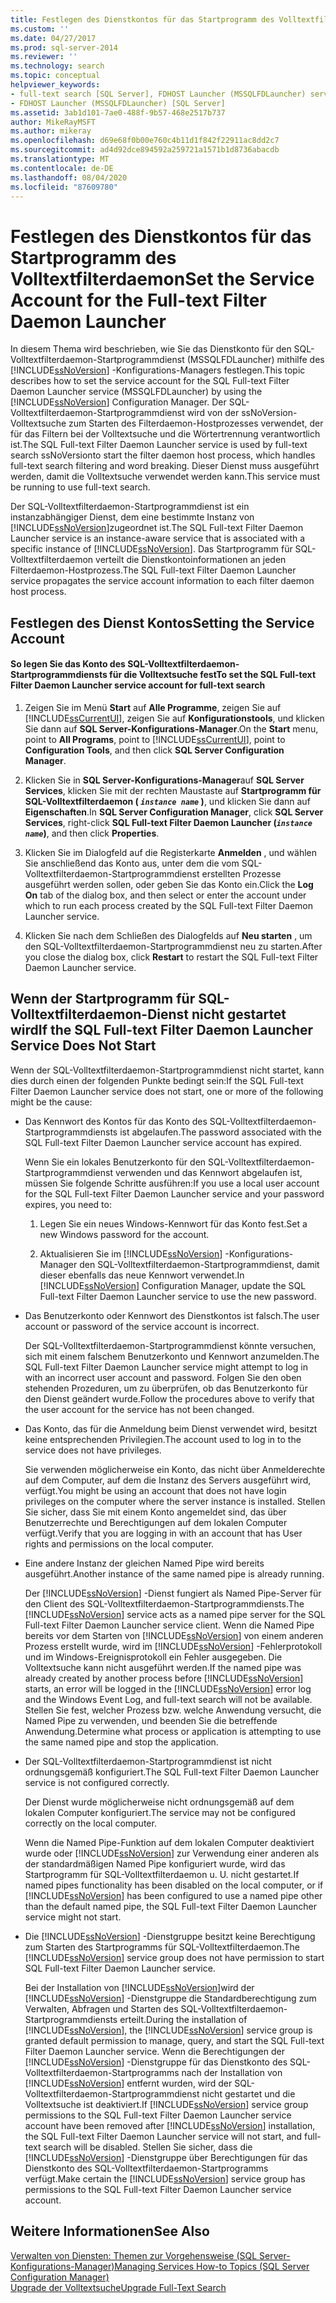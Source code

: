 ```yaml
---
title: Festlegen des Dienstkontos für das Startprogramm des Volltextfilterdaemon | Microsoft-Dokumentation
ms.custom: ''
ms.date: 04/27/2017
ms.prod: sql-server-2014
ms.reviewer: ''
ms.technology: search
ms.topic: conceptual
helpviewer_keywords:
- full-text search [SQL Server], FDHOST Launcher (MSSQLFDLauncher) service account
- FDHOST Launcher (MSSQLFDLauncher) [SQL Server]
ms.assetid: 3ab1d101-7ae0-488f-9b57-468e2517b737
author: MikeRayMSFT
ms.author: mikeray
ms.openlocfilehash: d69e68f0b00e760c4b11d1f842f22911ac8dd2c7
ms.sourcegitcommit: ad4d92dce894592a259721a1571b1d8736abacdb
ms.translationtype: MT
ms.contentlocale: de-DE
ms.lasthandoff: 08/04/2020
ms.locfileid: "87609780"
---
```

# <a name="set-the-service-account-for-the-full-text-filter-daemon-launcher"></a><span data-ttu-id="8910f-102">Festlegen des Dienstkontos für das Startprogramm des Volltextfilterdaemon</span><span class="sxs-lookup"><span data-stu-id="8910f-102">Set the Service Account for the Full-text Filter Daemon Launcher</span></span>
  <span data-ttu-id="8910f-103">In diesem Thema wird beschrieben, wie Sie das Dienstkonto für den SQL-Volltextfilterdaemon-Startprogrammdienst (MSSQLFDLauncher) mithilfe des [!INCLUDE[ssNoVersion](../../includes/ssnoversion-md.md)] -Konfigurations-Managers festlegen.</span><span class="sxs-lookup"><span data-stu-id="8910f-103">This topic describes how to set the service account for the SQL Full-text Filter Daemon Launcher service (MSSQLFDLauncher) by using the [!INCLUDE[ssNoVersion](../../includes/ssnoversion-md.md)] Configuration Manager.</span></span> <span data-ttu-id="8910f-104">Der SQL-Volltextfilterdaemon-Startprogrammdienst wird von der ssNoVersion-Volltextsuche zum Starten des Filterdaemon-Hostprozesses verwendet, der für das Filtern bei der Volltextsuche und die Wörtertrennung verantwortlich ist.</span><span class="sxs-lookup"><span data-stu-id="8910f-104">The SQL Full-text Filter Daemon Launcher service is used by full-text search ssNoVersionto start the filter daemon host process, which handles full-text search filtering and word breaking.</span></span> <span data-ttu-id="8910f-105">Dieser Dienst muss ausgeführt werden, damit die Volltextsuche verwendet werden kann.</span><span class="sxs-lookup"><span data-stu-id="8910f-105">This service must be running to use full-text search.</span></span>  
  
 <span data-ttu-id="8910f-106">Der SQL-Volltextfilterdaemon-Startprogrammdienst ist ein instanzabhängiger Dienst, dem eine bestimmte Instanz von [!INCLUDE[ssNoVersion](../../includes/ssnoversion-md.md)]zugeordnet ist.</span><span class="sxs-lookup"><span data-stu-id="8910f-106">The SQL Full-text Filter Daemon Launcher service is an instance-aware service that is associated with a specific instance of [!INCLUDE[ssNoVersion](../../includes/ssnoversion-md.md)].</span></span> <span data-ttu-id="8910f-107">Das Startprogramm für SQL-Volltextfilterdaemon verteilt die Dienstkontoinformationen an jeden Filterdaemon-Hostprozess.</span><span class="sxs-lookup"><span data-stu-id="8910f-107">The SQL Full-text Filter Daemon Launcher service propagates the service account information to each filter daemon host process.</span></span>  
  
  
##  <a name="setting-the-service-account"></a><a name="setting"></a><span data-ttu-id="8910f-108">Festlegen des Dienst Kontos</span><span class="sxs-lookup"><span data-stu-id="8910f-108">Setting the Service Account</span></span>  
  
#### <a name="to-set-the-sql-full-text-filter-daemon-launcher-service-account-for-full-text-search"></a><span data-ttu-id="8910f-109">So legen Sie das Konto des SQL-Volltextfilterdaemon-Startprogrammdiensts für die Volltextsuche fest</span><span class="sxs-lookup"><span data-stu-id="8910f-109">To set the SQL Full-text Filter Daemon Launcher service account for full-text search</span></span>  
  
1.  <span data-ttu-id="8910f-110">Zeigen Sie im Menü **Start** auf **Alle Programme**, zeigen Sie auf [!INCLUDE[ssCurrentUI](../../includes/sscurrentui-md.md)], zeigen Sie auf **Konfigurationstools**, und klicken Sie dann auf **SQL Server-Konfigurations-Manager**.</span><span class="sxs-lookup"><span data-stu-id="8910f-110">On the **Start** menu, point to **All Programs**, point to [!INCLUDE[ssCurrentUI](../../includes/sscurrentui-md.md)], point to **Configuration Tools**, and then click **SQL Server Configuration Manager**.</span></span>  
  
2.  <span data-ttu-id="8910f-111">Klicken Sie in **SQL Server-Konfigurations-Manager**auf **SQL Server Services**, klicken Sie mit der rechten Maustaste auf **Startprogramm für SQL-Volltextfilterdaemon ( *`instance name`* )**, und klicken Sie dann auf **Eigenschaften**.</span><span class="sxs-lookup"><span data-stu-id="8910f-111">In **SQL Server Configuration Manager**, click **SQL Server Services**, right-click **SQL Full-text Filter Daemon Launcher (*`instance name`*)**, and then click **Properties**.</span></span>  
  
3.  <span data-ttu-id="8910f-112">Klicken Sie im Dialogfeld auf die Registerkarte **Anmelden** , und wählen Sie anschließend das Konto aus, unter dem die vom SQL-Volltextfilterdaemon-Startprogrammdienst erstellten Prozesse ausgeführt werden sollen, oder geben Sie das Konto ein.</span><span class="sxs-lookup"><span data-stu-id="8910f-112">Click the **Log On** tab of the dialog box, and then select or enter the account under which to run each process created by the SQL Full-text Filter Daemon Launcher service.</span></span>  
  
4.  <span data-ttu-id="8910f-113">Klicken Sie nach dem Schließen des Dialogfelds auf **Neu starten** , um den SQL-Volltextfilterdaemon-Startprogrammdienst neu zu starten.</span><span class="sxs-lookup"><span data-stu-id="8910f-113">After you close the dialog box, click **Restart** to restart the SQL Full-text Filter Daemon Launcher service.</span></span>  
  
  
##  <a name="if-the-sql-full-text-filter-daemon-launcher-service-does-not-start"></a><a name="error"></a><span data-ttu-id="8910f-114">Wenn der Startprogramm für SQL-Volltextfilterdaemon-Dienst nicht gestartet wird</span><span class="sxs-lookup"><span data-stu-id="8910f-114">If the SQL Full-text Filter Daemon Launcher Service Does Not Start</span></span>  
 <span data-ttu-id="8910f-115">Wenn der SQL-Volltextfilterdaemon-Startprogrammdienst nicht startet, kann dies durch einen der folgenden Punkte bedingt sein:</span><span class="sxs-lookup"><span data-stu-id="8910f-115">If the SQL Full-text Filter Daemon Launcher service does not start, one or more of the following might be the cause:</span></span>  
  
-   <span data-ttu-id="8910f-116">Das Kennwort des Kontos für das Konto des SQL-Volltextfilterdaemon-Startprogrammdiensts ist abgelaufen.</span><span class="sxs-lookup"><span data-stu-id="8910f-116">The password associated with the SQL Full-text Filter Daemon Launcher service account has expired.</span></span>  
  
     <span data-ttu-id="8910f-117">Wenn Sie ein lokales Benutzerkonto für den SQL-Volltextfilterdaemon-Startprogrammdienst verwenden und das Kennwort abgelaufen ist, müssen Sie folgende Schritte ausführen:</span><span class="sxs-lookup"><span data-stu-id="8910f-117">If you use a local user account for the SQL Full-text Filter Daemon Launcher service and your password expires, you need to:</span></span>  
  
    1.  <span data-ttu-id="8910f-118">Legen Sie ein neues Windows-Kennwort für das Konto fest.</span><span class="sxs-lookup"><span data-stu-id="8910f-118">Set a new Windows password for the account.</span></span>  
  
    2.  <span data-ttu-id="8910f-119">Aktualisieren Sie im [!INCLUDE[ssNoVersion](../../includes/ssnoversion-md.md)] -Konfigurations-Manager den SQL-Volltextfilterdaemon-Startprogrammdienst, damit dieser ebenfalls das neue Kennwort verwendet.</span><span class="sxs-lookup"><span data-stu-id="8910f-119">In [!INCLUDE[ssNoVersion](../../includes/ssnoversion-md.md)] Configuration Manager, update the SQL Full-text Filter Daemon Launcher service to use the new password.</span></span>  
  
-   <span data-ttu-id="8910f-120">Das Benutzerkonto oder Kennwort des Dienstkontos ist falsch.</span><span class="sxs-lookup"><span data-stu-id="8910f-120">The user account or password of the service account is incorrect.</span></span>  
  
     <span data-ttu-id="8910f-121">Der SQL-Volltextfilterdaemon-Startprogrammdienst könnte versuchen, sich mit einem falschem Benutzerkonto und Kennwort anzumelden.</span><span class="sxs-lookup"><span data-stu-id="8910f-121">The SQL Full-text Filter Daemon Launcher service might attempt to log in with an incorrect user account and password.</span></span> <span data-ttu-id="8910f-122">Folgen Sie den oben stehenden Prozeduren, um zu überprüfen, ob das Benutzerkonto für den Dienst geändert wurde.</span><span class="sxs-lookup"><span data-stu-id="8910f-122">Follow the procedures above to verify that the user account for the service has not been changed.</span></span>  
  
-   <span data-ttu-id="8910f-123">Das Konto, das für die Anmeldung beim Dienst verwendet wird, besitzt keine entsprechenden Privilegien.</span><span class="sxs-lookup"><span data-stu-id="8910f-123">The account used to log in to the service does not have privileges.</span></span>  
  
     <span data-ttu-id="8910f-124">Sie verwenden möglicherweise ein Konto, das nicht über Anmelderechte auf dem Computer, auf dem die Instanz des Servers ausgeführt wird, verfügt.</span><span class="sxs-lookup"><span data-stu-id="8910f-124">You might be using an account that does not have login privileges on the computer where the server instance is installed.</span></span> <span data-ttu-id="8910f-125">Stellen Sie sicher, dass Sie mit einem Konto angemeldet sind, das über Benutzerrechte und Berechtigungen auf dem lokalen Computer verfügt.</span><span class="sxs-lookup"><span data-stu-id="8910f-125">Verify that you are logging in with an account that has User rights and permissions on the local computer.</span></span>  
  
-   <span data-ttu-id="8910f-126">Eine andere Instanz der gleichen Named Pipe wird bereits ausgeführt.</span><span class="sxs-lookup"><span data-stu-id="8910f-126">Another instance of the same named pipe is already running.</span></span>  
  
     <span data-ttu-id="8910f-127">Der [!INCLUDE[ssNoVersion](../../includes/ssnoversion-md.md)] -Dienst fungiert als Named Pipe-Server für den Client des SQL-Volltextfilterdaemon-Startprogrammdiensts.</span><span class="sxs-lookup"><span data-stu-id="8910f-127">The [!INCLUDE[ssNoVersion](../../includes/ssnoversion-md.md)] service acts as a named pipe server for the SQL Full-text Filter Daemon Launcher service client.</span></span> <span data-ttu-id="8910f-128">Wenn die Named Pipe bereits vor dem Starten von [!INCLUDE[ssNoVersion](../../includes/ssnoversion-md.md)] von einem anderen Prozess erstellt wurde, wird im [!INCLUDE[ssNoVersion](../../includes/ssnoversion-md.md)] -Fehlerprotokoll und im Windows-Ereignisprotokoll ein Fehler ausgegeben. Die Volltextsuche kann nicht ausgeführt werden.</span><span class="sxs-lookup"><span data-stu-id="8910f-128">If the named pipe was already created by another process before [!INCLUDE[ssNoVersion](../../includes/ssnoversion-md.md)] starts, an error will be logged in the [!INCLUDE[ssNoVersion](../../includes/ssnoversion-md.md)] error log and the Windows Event Log, and full-text search will not be available.</span></span>  <span data-ttu-id="8910f-129">Stellen Sie fest, welcher Prozess bzw. welche Anwendung versucht, die Named Pipe zu verwenden, und beenden Sie die betreffende Anwendung.</span><span class="sxs-lookup"><span data-stu-id="8910f-129">Determine what process or application is attempting to use the same named pipe and stop the application.</span></span>  
  
-   <span data-ttu-id="8910f-130">Der SQL-Volltextfilterdaemon-Startprogrammdienst ist nicht ordnungsgemäß konfiguriert.</span><span class="sxs-lookup"><span data-stu-id="8910f-130">The SQL Full-text Filter Daemon Launcher service is not configured correctly.</span></span>  
  
     <span data-ttu-id="8910f-131">Der Dienst wurde möglicherweise nicht ordnungsgemäß auf dem lokalen Computer konfiguriert.</span><span class="sxs-lookup"><span data-stu-id="8910f-131">The service may not be configured correctly on the local computer.</span></span>  
  
     <span data-ttu-id="8910f-132">Wenn die Named Pipe-Funktion auf dem lokalen Computer deaktiviert wurde oder [!INCLUDE[ssNoVersion](../../includes/ssnoversion-md.md)] zur Verwendung einer anderen als der standardmäßigen Named Pipe konfiguriert wurde, wird das Startprogramm für SQL-Volltextfilterdaemon u. U. nicht gestartet.</span><span class="sxs-lookup"><span data-stu-id="8910f-132">If named pipes functionality has been disabled on the local computer, or if [!INCLUDE[ssNoVersion](../../includes/ssnoversion-md.md)] has been configured to use a named pipe other than the default named pipe, the SQL Full-text Filter Daemon Launcher service might not start.</span></span>  
  
-   <span data-ttu-id="8910f-133">Die [!INCLUDE[ssNoVersion](../../includes/ssnoversion-md.md)] -Dienstgruppe besitzt keine Berechtigung zum Starten des Startprogramms für SQL-Volltextfilterdaemon.</span><span class="sxs-lookup"><span data-stu-id="8910f-133">The [!INCLUDE[ssNoVersion](../../includes/ssnoversion-md.md)] service group does not have permission to start SQL Full-text Filter Daemon Launcher service.</span></span>  
  
     <span data-ttu-id="8910f-134">Bei der Installation von [!INCLUDE[ssNoVersion](../../includes/ssnoversion-md.md)]wird der [!INCLUDE[ssNoVersion](../../includes/ssnoversion-md.md)] -Dienstgruppe die Standardberechtigung zum Verwalten, Abfragen und Starten des SQL-Volltextfilterdaemon-Startprogrammdiensts erteilt.</span><span class="sxs-lookup"><span data-stu-id="8910f-134">During the installation of [!INCLUDE[ssNoVersion](../../includes/ssnoversion-md.md)], the [!INCLUDE[ssNoVersion](../../includes/ssnoversion-md.md)] service group is granted default permission to manage, query, and start the SQL Full-text Filter Daemon Launcher service.</span></span> <span data-ttu-id="8910f-135">Wenn die Berechtigungen der [!INCLUDE[ssNoVersion](../../includes/ssnoversion-md.md)] -Dienstgruppe für das Dienstkonto des SQL-Volltextfilterdaemon-Startprogramms nach der Installation von [!INCLUDE[ssNoVersion](../../includes/ssnoversion-md.md)] entfernt wurden, wird der SQL-Volltextfilterdaemon-Startprogrammdienst nicht gestartet und die Volltextsuche ist deaktiviert.</span><span class="sxs-lookup"><span data-stu-id="8910f-135">If [!INCLUDE[ssNoVersion](../../includes/ssnoversion-md.md)] service group permissions to the SQL Full-text Filter Daemon Launcher service account have been removed after [!INCLUDE[ssNoVersion](../../includes/ssnoversion-md.md)] installation, the SQL Full-text Filter Daemon Launcher service will not start, and full-text search will be disabled.</span></span> <span data-ttu-id="8910f-136">Stellen Sie sicher, dass die [!INCLUDE[ssNoVersion](../../includes/ssnoversion-md.md)] -Dienstgruppe über Berechtigungen für das Dienstkonto des SQL-Volltextfilterdaemon-Startprogramms verfügt.</span><span class="sxs-lookup"><span data-stu-id="8910f-136">Make certain the [!INCLUDE[ssNoVersion](../../includes/ssnoversion-md.md)] service group has permissions to the SQL Full-text Filter Daemon Launcher service account.</span></span>  
  
  
## <a name="see-also"></a><span data-ttu-id="8910f-137">Weitere Informationen</span><span class="sxs-lookup"><span data-stu-id="8910f-137">See Also</span></span>  
 [<span data-ttu-id="8910f-138">Verwalten von Diensten: Themen zur Vorgehensweise &#40;SQL Server-Konfigurations-Manager&#41;</span><span class="sxs-lookup"><span data-stu-id="8910f-138">Managing Services How-to Topics &#40;SQL Server Configuration Manager&#41;</span></span>](../../database-engine/managing-services-how-to-topics-sql-server-configuration-manager.md)  
 [<span data-ttu-id="8910f-139">Upgrade der Volltextsuche</span><span class="sxs-lookup"><span data-stu-id="8910f-139">Upgrade Full-Text Search</span></span>](upgrade-full-text-search.md)  
  
  
